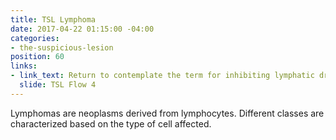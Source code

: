 ```yaml
---
title: TSL Lymphoma
date: 2017-04-22 01:15:00 -04:00
categories:
- the-suspicious-lesion
position: 60
links:
- link_text: Return to contemplate the term for inhibiting lymphatic drainage
  slide: TSL Flow 4
---
```


Lymphomas are neoplasms derived from lymphocytes. Different classes are characterized based on the type of cell affected.